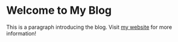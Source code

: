 # Welcome to My Blog

This is a paragraph introducing the blog. Visit [my website](https://example.com) for more information!
